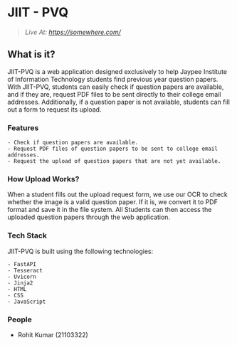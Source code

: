# JIIT - PVQ

> <i>Live At: https://somewhere.com/ </i>

## What is it?

JIIT-PVQ is a web application designed exclusively to help Jaypee Institute of Information Technology students find previous year question papers. With JIIT-PVQ, students can easily check if question papers are available, and if they are, request PDF files to be sent directly to their college email addresses. Additionally, if a question paper is not available, students can fill out a form to request its upload.

### Features
```
- Check if question papers are available.
- Request PDF files of question papers to be sent to college email addresses.
- Request the upload of question papers that are not yet available.
```

### How Upload Works?
When a student fills out the upload request form, we use our OCR to check whether the image is a valid question paper. If it is, we convert it to PDF format and save it in the file system. All Students can then access the uploaded question papers through the web application.

### Tech Stack

JIIT-PVQ is built using the following technologies:
```
- FastAPI
- Tesseract
- Uvicorn
- Jinja2
- HTML
- CSS
- JavaScript
```
### People

- Rohit Kumar (21103322)
